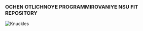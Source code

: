 ### **OCHEN OTLICHNOYE PROGRAMMIROVANIYE NSU FIT REPOSITORY**

![Knuckles](https://media.tenor.com/lztbLMEBDs4AAAAM/sonic-boom-knuckles.gif)
